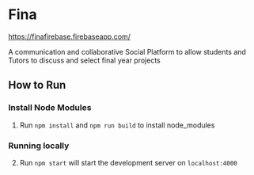 # Fina

https://finafirebase.firebaseapp.com/

A communication and collaborative Social Platform to allow students and Tutors to discuss and select final year projects


## How to Run

### Install Node Modules
1. Run `npm install` and `npm run build` to install node_modules

### Running locally
2. Run `npm start` will start the development server on `localhost:4000`
